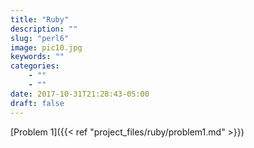 ```yaml
---
title: "Ruby"
description: ""
slug: "perl6"
image: pic10.jpg
keywords: ""
categories: 
    - ""
    - ""
date: 2017-10-31T21:28:43-05:00
draft: false
---
```

[Problem 1]({{< ref "project_files/ruby/problem1.md" >}})

